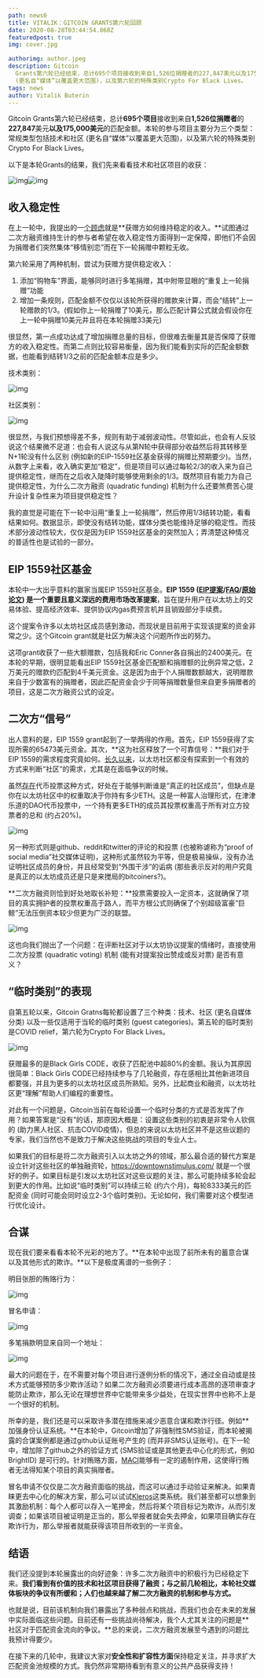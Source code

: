 ```yaml
---
path: news6
title: VITALIK：GITCOIN GRANTS第六轮回顾
date: 2020-08-28T03:44:54.868Z
featuredpost: true
img: cover.jpg

authorimg: author.jpeg
description: Gitcoin
  Grants第六轮已经结束，总计695个项目接收到来自1,526位捐赠者的227,847美元以及175,000美元的匹配金额。本轮的参与项目主要分为三个类型：常规类型包括技术和社区
  (更名自“媒体”以覆盖更大范围)，以及第六轮的特殊类别Crypto For Black Lives。
tags: news
author: Vitalik Buterin
---
```

Gitcoin Grants第六轮已经结束，总计**695个项目**接收到来自**1,526位捐赠者**的**227,847**美元**以及175,000美元**的匹配金额。本轮的参与项目主要分为三个类型：常规类型包括技术和社区 (更名自“媒体”以覆盖更大范围)，以及第六轮的特殊类别Crypto For Black Lives。

以下是本轮Grants的结果，我们先来看看技术和社区项目的收获：

![img](https://news.ethereum.cn/wp-content/uploads/2020/08/p1.jpg)![img](https://news.ethereum.cn/wp-content/uploads/2020/08/p1%EF%BC%882%EF%BC%89.jpg)

## **收入稳定性**

在上一轮中，我提出的一[个顾虑](https://vitalik.ca/general/2020/04/30/round5.html)就是**获赠方如何维持稳定的收入。**试图通过二次方融资维持生计的参与者希望在收入稳定性方面得到一定保障，即他们不会因为捐赠者们突然集体“移情别恋”而在下一轮捐赠中颗粒无收。

第六轮采用了两种机制，尝试为获赠方提供稳定收入：

1. 添加“购物车”界面，能够同时进行多笔捐赠，其中附带显眼的“重复上一轮捐赠”功能
2. 增加一条规则，匹配金额不仅仅以该轮所获得的赠款来计算，而会“结转”上一轮赠款的1/3。(假如你上一轮捐赠了10美元，那么匹配计算公式就会假设你在上一轮中捐赠10美元并且将在本轮捐赠33美元)

很显然，第一点成功达成了增加捐赠总量的目标，但很难去衡量其是否保障了获赠方的收入稳定性。而第二点则比较容易衡量，因为我们能看到实际的匹配金额数据，也能看到结转1/3之前的匹配金额本应是多少。

技术类别：

![img](https://news.ethereum.cn/wp-content/uploads/2020/08/p2.png)

社区类别：

![img](https://news.ethereum.cn/wp-content/uploads/2020/08/p3.png)

很显然，与我们预想得差不多，规则有助于减弱波动性。尽管如此，也会有人反驳说这个结果微不足道：也会有人说这与从第N轮中获得部分收益然后将其转移至N+1轮没有什么区别 (例如新的EIP-1559社区基金获得的捐赠比预期要少)。当然，从数字上来看，收入确实更加“稳定”，但是项目可以通过每轮2/3的收入来为自己提供稳定性，继而在之后收入陡降时能够使用剩余的1/3。既然项目有能力为自己提供稳定性，为什么二次方融资 (quadratic funding) 机制为什么还要煞费苦心提升设计复杂性来为项目提供稳定性？

我的直觉是可能在下一轮中沿用“重复上一轮捐赠”，然后停用1/3结转功能，看看结果如何。数据显示，即使没有结转功能，媒体分类也能维持足够的稳定性。而技术部分波动性较大，仅仅是因为EIP 1559社区基金的突然加入；弄清楚这种情况的普适性也是试验的一部分。

## EIP 1559社区基金

本轮中一大出乎意料的赢家当属EIP 1559社区基金。**EIP 1559 ([EIP提案](https://github.com/ethereum/EIPs/issues/1559)/[FAQ](https://notes.ethereum.org/Wjr1SnW-QaST7phX9C5wkg?view)/[原始论文](https://ethresear.ch/t/draft-position-paper-on-resource-pricing/2838)) 是一个重要且意义深远的费用市场改革提案**，旨在提升用户在以太坊上的交易体验、提高经济效率、提供协议内gas费预言机并且销毁部分手续费。

这个提案令许多以太坊社区成员感到激动，而现状是目前用于实现该提案的资金非常之少。这个Gitcoin grant就是社区为解决这个问题所作出的努力。

这项grant收获了一些大额赠款，包括我和Eric Conner各自捐出的2400美元。在本轮的早期，很明显能看出EIP 1559社区基金匹配额和捐赠额的比例异常之低，2万美元的赠款约匹配到4千美元资金。这是因为由于个人捐赠数额越大，说明赠款来自于少数富有的捐赠者，因此匹配资金会少于同等捐赠数量但来自更多捐赠者的项目，这是二次方融资公式的设定。

## **二次方“信号”**

出人意料的是，EIP 1559 grant起到了一举两得的作用。首先，EIP 1559获得了实现所需的65473美元资金。其次，**这为社区释放了一个可靠信号：**我们对于EIP 1559的需求程度究竟如何。[长久以来](https://vitalik.ca/general/2017/12/17/voting.html)，以太坊社区都没有探索到一个有效的方式来判断“社区”的需求，尤其是在面临争议的时候。

虽然[存在](https://www.etherchain.org/coinvote)代币投票这种方式，好处在于能够判断谁是“真正的社区成员”，但缺点是你在以太坊社区中的权重取决于你持有多少ETH。这是一种富人治理形式，在津津乐道的DAO代币投票中，一个持有更多ETH的成员其投票权重高于所有对立方投票者的总和 (约占20%)。

![img](https://news.ethereum.cn/wp-content/uploads/2020/08/p4.png)

另一种形式则是github、reddit和twitter的评论的和投票 (也被称谑称为“proof of social media”社交媒体证明)，这种形式虽然较为平等，但是极易操纵，没有办法证明社区成员的身份，并且经常受到“外围干涉”的诟病 (那些表示反对的用户究竟是真正的以太坊成员还是只是来搅局的bitcoiners?)。

**二次方融资则恰到好处地取长补短：**投票需要投入一定资本，这就确保了项目的真实拥护者的投票权重高于路人，而平方根公式则确保了个别超级富豪“巨鲸”无法压倒资本较少但更为广泛的联盟。

![img](https://news.ethereum.cn/wp-content/uploads/2020/08/p5.png)

这也向我们抛出了一个问题：在评断社区对于以太坊协议提案的情绪时，直接使用二次方投票 (quadratic voting) 机制 (能有对提案投出赞成或反对票) 是否有意义？

## “临时类别”的表现

自第五轮以来，Gitcoin Gratns每轮都设置了三个种类：技术、社区 (更名自媒体分类) 以及一些仅适用于当轮的临时类别 (guest categories)。第五轮的临时类别是COVID relief，第六轮为Crypto For Black Lives。

![img](https://news.ethereum.cn/wp-content/uploads/2020/08/p62.jpg)

获赠最多的是Black Girls CODE，收获了匹配池中超80%的金额。我认为其原因很简单：Black Girls CODE已经持续参与了几轮融资，存在感相比其他新进项目都要强，并且为更多的以太坊社区成员所熟知。另外，比起商业和融资，以太坊社区更“理解”帮助人们编程的重要性。

对此有一个问题是，Gitcoin当前在每轮设置一个临时分类的方式是否发挥了作用？如果答案是“没有”的话，那原因大概是：设置这些类别的初衷是非常令人钦佩的 (助力黑人社区、抗击COVID疫情)，但总的来说以太坊社区并不是这些议题的专家，我们当然也不是致力于解决这些挑战的项目的专业人士。

如果我们的目标是将二次方融资引入以太坊之外的领域，那么最合适的替代方案是设立针对这些社区的单独融资轮，https://downtownstimulus.com/ 就是一个很好的例子。如果目标是引发以太坊社区对这些议题的关注，那么可能持续多轮会起到更大的作用。比如说“临时类别”可以持续三轮 (约六个月)，每轮8333美元的匹配资金 (同时可能会同时设立2-3个临时类别)。无论如何，我们需要对这个模型进行优化设计。

## **合谋**

现在我们要来看看本轮不光彩的地方了。**在本轮中出现了前所未有的蓄意合谋以及其他形式的欺诈。**以下是极度离谱的一些例子：

明目张胆的贿赂行为：

![img](https://news.ethereum.cn/wp-content/uploads/2020/08/p7.jpeg)

冒名申请：

![img](https://news.ethereum.cn/wp-content/uploads/2020/08/p8.png)

多笔捐款明显来自同一个地址：

![img](https://news.ethereum.cn/wp-content/uploads/2020/08/p9.png)

最大的问题在于，在不需要对每个项目进行逐例分析的情况下，通过全自动或是技术方式能够预防多少欺诈活动？如果二次方融资必须要进行成本高昂的逐项审查才能防止欺诈，那么无论在理想世界中它能带来多少益处，在现实世界中也称不上是一个很好的机制。

所幸的是，我们还是可以采取许多潜在措施来减少恶意合谋和欺诈行径。例如**加强身份认证系统。**在本轮中，Gitcoin增加了非强制性SMS验证，而本轮被揭露的合谋案例都是通过github认证账号产生的 (而并非SMS认证账号)。在下一轮中，增加除了github之外的验证方式 (SMS验证或是其他更去中心化的形式，例如BrightID) 是可行的。针对贿赂方面，[MACI](https://github.com/appliedzkp/maci)能够有一定的遏制作用，这使得行贿者无法得知某个项目的真实捐赠者。

冒名申请不仅仅是二次方融资面临的挑战，而这可以通过手动验证来解决。如果青睐更去中心化的解决方案，那么可以试试[Kleros](https://kleros.io/)这类系统。我们甚至都可以想象到其激励机制：每个人都可以存入一笔押金，然后将某个项目标记为欺诈，从而引发调查；如果该项目被证明是正当的，那么举报者就会失去押金，如果项目确实存在欺诈行为，那么举报者就能获得该项目所收到的一半资金。

## **结语**

我们还没提到本轮展露出的向好迹象：许多二次方融资中的积极行为已经稳定下来。**我们看到有价值的技术和社区项目获得了融资；与之前几轮相比，本轮社交媒体板块的争议有所缓和；人们也越来越了解二次方融资的机制和参与方式。**

也就是说，目前该机制向我们暴露出了多种弱点和挑战，而我们也会在未来的发展中实际面临这些问题。目前还有一些挑战尚待解决，我个人尤其关注的问题是**社区对于匹配资金流向的争议。**总的来说，二次方融资发展至今遇到的问题比我预计得要少。

在接下来的几轮中，我建议大家对**安全性和扩容性方面**保持稳定关注，并寻求扩大匹配资金池规模的方式。我仍然非常期待看到有意义的公共产品获得支持！